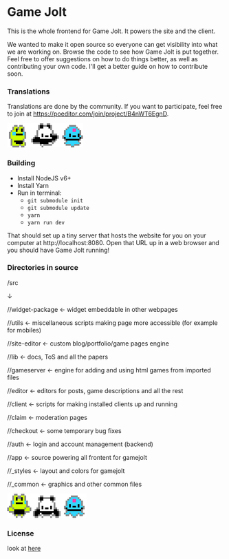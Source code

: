 # Game Jolt

This is the whole frontend for Game Jolt. It powers the site and the client.

We wanted to make it open source so everyone can get visibility into what we are working on. Browse the code to see how Game Jolt is put together. Feel free to offer suggestions on how to do things better, as well as contributing your own code. I'll get a better guide on how to contribute soon.

### Translations

Translations are done by the community. If you want to participate, feel free to join at https://poeditor.com/join/project/B4nWT6EgnD.

![](src/_common/loading/loading.gif)

### Building

- Install NodeJS v6+
- Install Yarn
- Run in terminal:
	- `git submodule init`
	- `git submodule update`
	- `yarn`
	- `yarn run dev`

That should set up a tiny server that hosts the website for you on your computer at http://localhost:8080. Open that URL up in a web browser and you should have Game Jolt running!

### Directories in source

/src

↓

//widget-package ← widget embeddable in other webpages 

//utils ← miscellaneous scripts making page more accessible (for example for mobiles) 

//site-editor ← custom blog/portfolio/game pages engine 

//lib ← docs, ToS and all the papers 

//gameserver ← engine for adding and using html games from imported files

//editor ← editors for posts, game descriptions and all the rest

//client ← scripts for making installed clients up and running

//claim ← moderation pages

//checkout ← some temporary bug fixes

//auth ← login and account management (backend)

//app ← source powering all frontent for gamejolt

//\_styles ← layout and colors for gamejolt

//\_common ← graphics and other common files

![](src/_common/loading/loading-stationary.gif)

### License 

look at [here](./LICENSE)

<!--- dont ask CROS who PR'ed, yes im evil --->
